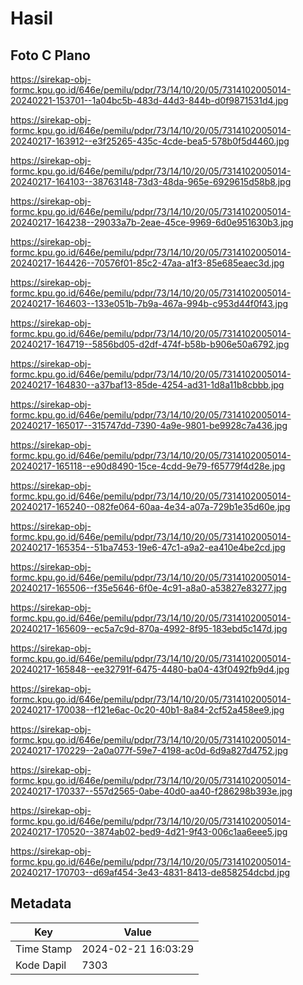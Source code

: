 # Hasil

## Foto C Plano

https://sirekap-obj-formc.kpu.go.id/646e/pemilu/pdpr/73/14/10/20/05/7314102005014-20240221-153701--1a04bc5b-483d-44d3-844b-d0f9871531d4.jpg

https://sirekap-obj-formc.kpu.go.id/646e/pemilu/pdpr/73/14/10/20/05/7314102005014-20240217-163912--e3f25265-435c-4cde-bea5-578b0f5d4460.jpg

https://sirekap-obj-formc.kpu.go.id/646e/pemilu/pdpr/73/14/10/20/05/7314102005014-20240217-164103--38763148-73d3-48da-965e-6929615d58b8.jpg

https://sirekap-obj-formc.kpu.go.id/646e/pemilu/pdpr/73/14/10/20/05/7314102005014-20240217-164238--29033a7b-2eae-45ce-9969-6d0e951630b3.jpg

https://sirekap-obj-formc.kpu.go.id/646e/pemilu/pdpr/73/14/10/20/05/7314102005014-20240217-164426--70576f01-85c2-47aa-a1f3-85e685eaec3d.jpg

https://sirekap-obj-formc.kpu.go.id/646e/pemilu/pdpr/73/14/10/20/05/7314102005014-20240217-164603--133e051b-7b9a-467a-994b-c953d44f0f43.jpg

https://sirekap-obj-formc.kpu.go.id/646e/pemilu/pdpr/73/14/10/20/05/7314102005014-20240217-164719--5856bd05-d2df-474f-b58b-b906e50a6792.jpg

https://sirekap-obj-formc.kpu.go.id/646e/pemilu/pdpr/73/14/10/20/05/7314102005014-20240217-164830--a37baf13-85de-4254-ad31-1d8a11b8cbbb.jpg

https://sirekap-obj-formc.kpu.go.id/646e/pemilu/pdpr/73/14/10/20/05/7314102005014-20240217-165017--315747dd-7390-4a9e-9801-be9928c7a436.jpg

https://sirekap-obj-formc.kpu.go.id/646e/pemilu/pdpr/73/14/10/20/05/7314102005014-20240217-165118--e90d8490-15ce-4cdd-9e79-f65779f4d28e.jpg

https://sirekap-obj-formc.kpu.go.id/646e/pemilu/pdpr/73/14/10/20/05/7314102005014-20240217-165240--082fe064-60aa-4e34-a07a-729b1e35d60e.jpg

https://sirekap-obj-formc.kpu.go.id/646e/pemilu/pdpr/73/14/10/20/05/7314102005014-20240217-165354--51ba7453-19e6-47c1-a9a2-ea410e4be2cd.jpg

https://sirekap-obj-formc.kpu.go.id/646e/pemilu/pdpr/73/14/10/20/05/7314102005014-20240217-165506--f35e5646-6f0e-4c91-a8a0-a53827e83277.jpg

https://sirekap-obj-formc.kpu.go.id/646e/pemilu/pdpr/73/14/10/20/05/7314102005014-20240217-165609--ec5a7c9d-870a-4992-8f95-183ebd5c147d.jpg

https://sirekap-obj-formc.kpu.go.id/646e/pemilu/pdpr/73/14/10/20/05/7314102005014-20240217-165848--ee32791f-6475-4480-ba04-43f0492fb9d4.jpg

https://sirekap-obj-formc.kpu.go.id/646e/pemilu/pdpr/73/14/10/20/05/7314102005014-20240217-170038--f121e6ac-0c20-40b1-8a84-2cf52a458ee9.jpg

https://sirekap-obj-formc.kpu.go.id/646e/pemilu/pdpr/73/14/10/20/05/7314102005014-20240217-170229--2a0a077f-59e7-4198-ac0d-6d9a827d4752.jpg

https://sirekap-obj-formc.kpu.go.id/646e/pemilu/pdpr/73/14/10/20/05/7314102005014-20240217-170337--557d2565-0abe-40d0-aa40-f286298b393e.jpg

https://sirekap-obj-formc.kpu.go.id/646e/pemilu/pdpr/73/14/10/20/05/7314102005014-20240217-170520--3874ab02-bed9-4d21-9f43-006c1aa6eee5.jpg

https://sirekap-obj-formc.kpu.go.id/646e/pemilu/pdpr/73/14/10/20/05/7314102005014-20240217-170703--d69af454-3e43-4831-8413-de858254dcbd.jpg


## Metadata

| Key        | Value               |
| ---------- | ------------------- |
| Time Stamp | 2024-02-21 16:03:29 |
| Kode Dapil | 7303                |




